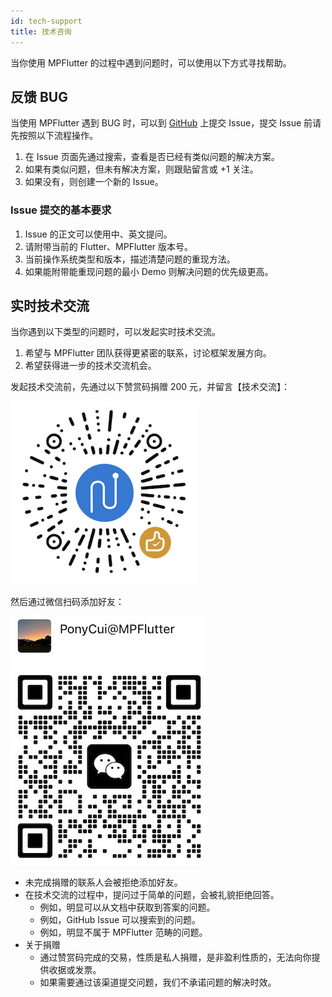 ```yaml
---
id: tech-support
title: 技术咨询
---
```


当你使用 MPFlutter 的过程中遇到问题时，可以使用以下方式寻找帮助。

## 反馈 BUG 

当使用 MPFlutter 遇到 BUG 时，可以到 [GitHub](https://github.com/mpflutter/mpflutter/issues) 上提交 Issue，提交 Issue 前请先按照以下流程操作。

1. 在 Issue 页面先通过搜索，查看是否已经有类似问题的解决方案。
2. 如果有类似问题，但未有解决方案，则跟贴留言或 +1 关注。
3. 如果没有，则创建一个新的 Issue。

### Issue 提交的基本要求

1. Issue 的正文可以使用中、英文提问。
2. 请附带当前的 Flutter、MPFlutter 版本号。
3. 当前操作系统类型和版本，描述清楚问题的重现方法。
4. 如果能附带能重现问题的最小 Demo 则解决问题的优先级更高。

## 实时技术交流

当你遇到以下类型的问题时，可以发起实时技术交流。

1. 希望与 MPFlutter 团队获得更紧密的联系，讨论框架发展方向。
2. 希望获得进一步的技术交流机会。

发起技术交流前，先通过以下赞赏码捐赠 200 元，并留言【技术交流】：

![](assets/zan-shang.png)

然后通过微信扫码添加好友：

![](assets/tech-support-account.jpg)

- 未完成捐赠的联系人会被拒绝添加好友。
- 在技术交流的过程中，提问过于简单的问题，会被礼貌拒绝回答。
    - 例如，明显可以从文档中获取到答案的问题。
    - 例如，GitHub Issue 可以搜索到的问题。
    - 例如，明显不属于 MPFlutter 范畴的问题。
- 关于捐赠
    - 通过赞赏码完成的交易，性质是私人捐赠，是非盈利性质的，无法向你提供收据或发票。
    - 如果需要通过该渠道提交问题，我们不承诺问题的解决时效。